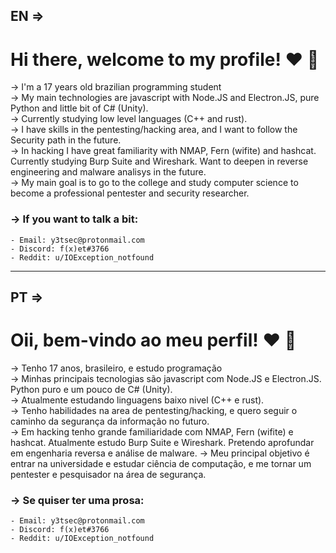 ## EN =>

# Hi there, welcome to my profile! :heart: :wave:

-> I'm a 17 years old brazilian programming student  
-> My main technologies are javascript with Node.JS and Electron.JS, pure Python and little bit of C# (Unity).  
-> Currently studying low level languages (C++ and rust).  
-> I have skills in the pentesting/hacking area, and I want to follow the Security path in the future.  
-> In hacking I have great familiarity with NMAP, Fern (wifite) and hashcat. Currently studying Burp Suite and Wireshark. Want to deepen in reverse engineering and malware analisys
in the future.  
-> My main goal is to go to the college and study computer science to become a professional pentester and security researcher.  

### -> If you want to talk a bit: 
    - Email: y3tsec@protonmail.com
    - Discord: f(x)et#3766
    - Reddit: u/IOException_notfound
    
--------------------------------------------------------------------------------------------------------------------------------------------------------------------------

## PT =>

# Oii, bem-vindo ao meu perfil! :heart: :wave:

-> Tenho 17 anos, brasileiro, e estudo programação  
-> Minhas principais tecnologias são javascript com Node.JS e Electron.JS. Python puro e um pouco de C# (Unity).  
-> Atualmente estudando linguagens baixo nivel (C++ e rust).  
-> Tenho habilidades na area de pentesting/hacking, e quero seguir o caminho da segurança da informação no futuro.  
-> Em hacking tenho grande familiaridade com NMAP, Fern (wifite) e hashcat. Atualmente estudo Burp Suite e Wireshark. Pretendo aprofundar em engenharia reversa e análise de malware.
-> Meu principal objetivo é entrar na universidade e estudar ciência de computação, e me tornar um pentester e pesquisador na área de segurança.  

### -> Se quiser ter uma prosa:
    - Email: y3tsec@protonmail.com
    - Discord: f(x)et#3766
    - Reddit: u/IOException_notfound
